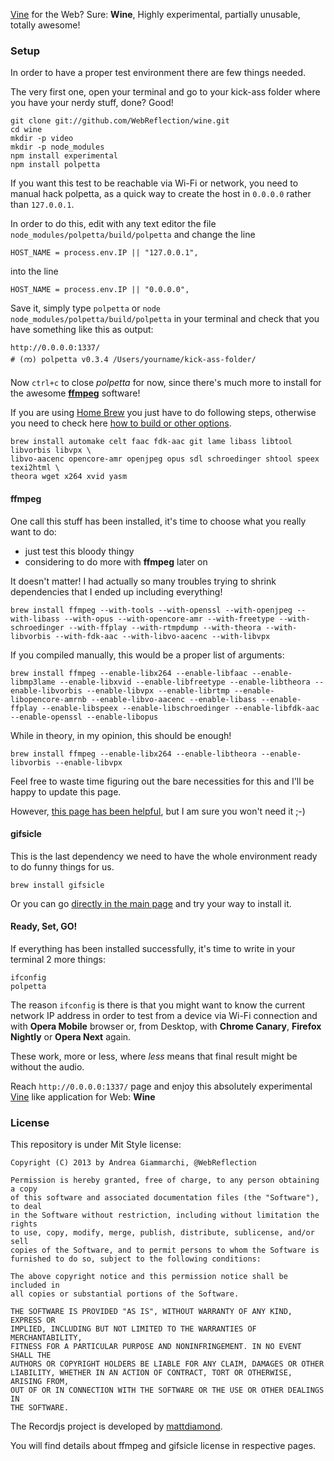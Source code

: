 [Vine](http://vine.co) for the Web? Sure: **Wine**, Highly experimental, partially unusable, totally awesome!

### Setup
In order to have a proper test environment there are few things needed.

The very first one, open your terminal and go to your kick-ass folder where you have your nerdy stuff, done? Good!

    git clone git://github.com/WebReflection/wine.git
    cd wine
    mkdir -p video
    mkdir -p node_modules
    npm install experimental
    npm install polpetta

If you want this test to be reachable via Wi-Fi or network, you need to manual hack polpetta, as a quick way to create the host in `0.0.0.0` rather than `127.0.0.1`.

In order to do this, edit with any text editor the file `node_modules/polpetta/build/polpetta` and change the line

    HOST_NAME = process.env.IP || "127.0.0.1",
    
into the line

    HOST_NAME = process.env.IP || "0.0.0.0",

Save it, simply type `polpetta` or `node node_modules/polpetta/build/polpetta` in your terminal and check that you have something like this as output:

    http://0.0.0.0:1337/
    # (က) polpetta v0.3.4 /Users/yourname/kick-ass-folder/

Now `ctrl+c` to close *polpetta* for now, since there's much more to install for the awesome **[ffmpeg](http://ffmpeg.org)** software!

If you are using [Home Brew](http://mxcl.github.com/homebrew/) you just have to do following steps, otherwise you need to check here [how to build or other options](http://ffmpeg.org/download.html).

    brew install automake celt faac fdk-aac git lame libass libtool libvorbis libvpx \
    libvo-aacenc opencore-amr openjpeg opus sdl schroedinger shtool speex texi2html \
    theora wget x264 xvid yasm

#### ffmpeg
One call this stuff has been installed, it's time to choose what you really want to do:

  * just test this bloody thingy
  * considering to do more with **ffmpeg** later on

It doesn't matter! I had actually so many troubles trying to shrink dependencies that I ended up including everything!

    brew install ffmpeg --with-tools --with-openssl --with-openjpeg --with-libass --with-opus --with-opencore-amr --with-freetype --with-schroedinger --with-ffplay --with-rtmpdump --with-theora --with-libvorbis --with-fdk-aac --with-libvo-aacenc --with-libvpx

If you compiled manually, this would be a proper list of arguments:

    brew install ffmpeg --enable-libx264 --enable-libfaac --enable-libmp3lame --enable-libxvid --enable-libfreetype --enable-libtheora --enable-libvorbis --enable-libvpx --enable-librtmp --enable-libopencore-amrnb --enable-libvo-aacenc --enable-libass --enable-ffplay --enable-libspeex --enable-libschroedinger --enable-libfdk-aac --enable-openssl --enable-libopus

While in theory, in my opinion, this should be enough!

    brew install ffmpeg --enable-libx264 --enable-libtheora --enable-libvorbis --enable-libvpx

Feel free to waste time figuring out the bare necessities for this and I'll be happy to update this page.

However, [this page has been helpful](http://ffmpeg.org/trac/ffmpeg/wiki/MacOSXCompilationGuide), but I am sure you won't need it ;-)

#### gifsicle
This is the last dependency we need to have the whole environment ready to do funny things for us.

    brew install gifsicle

Or you can go [directly in the main page](http://www.lcdf.org/gifsicle/) and try your way to install it.

#### Ready, Set, GO!
If everything has been installed successfully, it's time to write in your terminal 2 more things:

    ifconfig
    polpetta

The reason `ifconfig` is there is that you might want to know the current network IP address in order to test from a device via Wi-Fi connection and with **Opera Mobile** browser or, from Desktop, with **Chrome Canary**, **Firefox Nightly** or **Opera Next** again.

These work, more or less, where *less* means that final result might be without the audio.

Reach `http://0.0.0.0:1337/` page and enjoy this absolutely experimental [Vine](http://vine.co) like application for Web: **Wine**

### License
This repository is under Mit Style license:

    Copyright (C) 2013 by Andrea Giammarchi, @WebReflection

    Permission is hereby granted, free of charge, to any person obtaining a copy
    of this software and associated documentation files (the "Software"), to deal
    in the Software without restriction, including without limitation the rights
    to use, copy, modify, merge, publish, distribute, sublicense, and/or sell
    copies of the Software, and to permit persons to whom the Software is
    furnished to do so, subject to the following conditions:

    The above copyright notice and this permission notice shall be included in
    all copies or substantial portions of the Software.

    THE SOFTWARE IS PROVIDED "AS IS", WITHOUT WARRANTY OF ANY KIND, EXPRESS OR
    IMPLIED, INCLUDING BUT NOT LIMITED TO THE WARRANTIES OF MERCHANTABILITY,
    FITNESS FOR A PARTICULAR PURPOSE AND NONINFRINGEMENT. IN NO EVENT SHALL THE
    AUTHORS OR COPYRIGHT HOLDERS BE LIABLE FOR ANY CLAIM, DAMAGES OR OTHER
    LIABILITY, WHETHER IN AN ACTION OF CONTRACT, TORT OR OTHERWISE, ARISING FROM,
    OUT OF OR IN CONNECTION WITH THE SOFTWARE OR THE USE OR OTHER DEALINGS IN
    THE SOFTWARE.

The Recordjs project is developed by [mattdiamond](https://github.com/mattdiamond).

You will find details about ffmpeg and gifsicle license in respective pages.